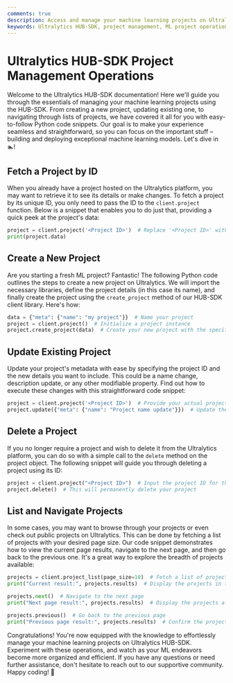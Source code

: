 ```yaml
---
comments: true
description: Access and manage your machine learning projects on Ultralytics HUB-SDK with our guided documentation.
keywords: Ultralytics HUB-SDK, project management, ML project operations, Python code examples, create project, update project, delete project
---
```


# Ultralytics HUB-SDK Project Management Operations

Welcome to the Ultralytics HUB-SDK documentation! Here we'll guide you through the essentials of managing your machine learning projects using the HUB-SDK. From creating a new project, updating existing one, to navigating through lists of projects, we have covered it all for you with easy-to-follow Python code snippets. Our goal is to make your experience seamless and straightforward, so you can focus on the important stuff – building and deploying exceptional machine learning models. Let's dive in 🏊!

## Fetch a Project by ID

When you already have a project hosted on the Ultralytics platform, you may want to retrieve it to see its details or make changes. To fetch a project by its unique ID, you only need to pass the ID to the `client.project` function. Below is a snippet that enables you to do just that, providing a quick peek at the project's data:

```python
project = client.project('<Project ID>')  # Replace '<Project ID>' with your actual project ID
print(project.data)
```

## Create a New Project

Are you starting a fresh ML project? Fantastic! The following Python code outlines the steps to create a new project on Ultralytics. We will import the necessary libraries, define the project details (in this case its name), and finally create the project using the `create_project` method of our HUB-SDK client library. Here's how:

```python
data = {"meta": {"name": "my project"}}  # Name your project
project = client.project()  # Initialize a project instance
project.create_project(data)  # Create your new project with the specified data
```

## Update Existing Project

Update your project's metadata with ease by specifying the project ID and the new details you want to include. This could be a name change, description update, or any other modifiable property. Find out how to execute these changes with this straightforward code snippet:

```python
project = client.project('<Project ID>')  # Provide your actual project ID here
project.update({"meta": {"name": "Project name update"}})  # Update the project's name or other metadata
```

## Delete a Project

If you no longer require a project and wish to delete it from the Ultralytics platform, you can do so with a simple call to the `delete` method on the project object. The following snippet will guide you through deleting a project using its ID:

```python
project = client.project("<Project ID>")  # Input the project ID for the project to delete
project.delete()  # This will permanently delete your project
```

## List and Navigate Projects

In some cases, you may want to browse through your projects or even check out public projects on Ultralytics. This can be done by fetching a list of projects with your desired page size. Our code snippet demonstrates how to view the current page results, navigate to the next page, and then go back to the previous one. It's a great way to explore the breadth of projects available:

```python
projects = client.project_list(page_size=10)  # Fetch a list of projects with specified page size
print("Current result:", projects.results)  # Display the projects in the current page

projects.next()  # Navigate to the next page
print("Next page result:", projects.results)  # Display the projects after pagination

projects.previous()  # Go back to the previous page
print("Previous page result:", projects.results)  # Confirm the projects in the previous page
```

Congratulations! You're now equipped with the knowledge to effortlessly manage your machine learning projects on Ultralytics HUB-SDK. Experiment with these operations, and watch as your ML endeavors become more organized and efficient. If you have any questions or need further assistance, don't hesitate to reach out to our supportive community. Happy coding! 🚀
